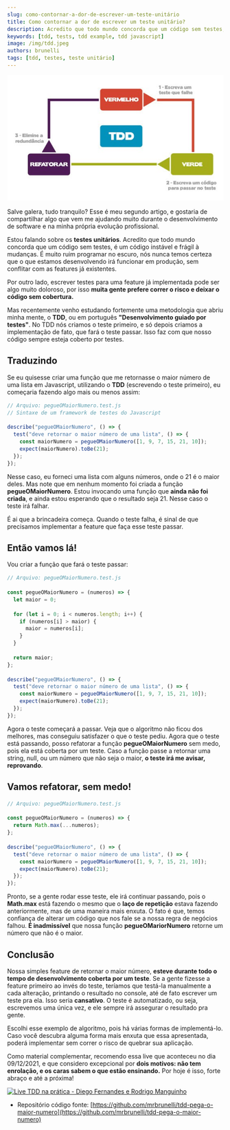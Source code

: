 ```yaml
---
slug: como-contornar-a-dor-de-escrever-um-teste-unitário
title: Como contornar a dor de escrever um teste unitário?
description: Acredito que todo mundo concorda que um código sem testes, é um código instável e frágil à mudanças...
keywords: [tdd, tests, tdd example, tdd javascript]
image: /img/tdd.jpeg
authors: brunelli
tags: [tdd, testes, teste unitário]
---
```


![TDD Banner](/img/tdd.jpeg)

Salve galera, tudo tranquilo? Esse é meu segundo artigo, e gostaria de compartilhar algo que vem me ajudando muito durante o desenvolvimento de software e na minha própria evolução profissional.

Estou falando sobre os **testes unitários**. Acredito que todo mundo concorda que um código sem testes, é um código instável e frágil à mudanças. É muito ruim programar no escuro, nós nunca temos certeza que o que estamos desenvolvendo irá funcionar em produção, sem conflitar com as features já existentes.

Por outro lado, escrever testes para uma feature já implementada pode ser algo muito doloroso, por isso **muita gente prefere correr o risco e deixar o código sem cobertura.**

<!--truncate-->

Mas recentemente venho estudando fortemente uma metodologia que abriu minha mente, o **TDD**, ou em português **"Desenvolvimento guiado por testes"**. No TDD nós criamos o teste primeiro, e só depois criamos a implementação de fato, que fará o teste passar. Isso faz com que nosso código sempre esteja coberto por testes.

## Traduzindo

Se eu quisesse criar uma função que me retornasse o maior número de uma lista em Javascript, utilizando o **TDD** (escrevendo o teste primeiro), eu começaria fazendo algo mais ou menos assim:

```js
// Arquivo: pegueOMaiorNumero.test.js
// Sintaxe de um framework de testes do Javascript

describe("pegueOMaiorNumero", () => {
  test("deve retornar o maior número de uma lista", () => {
    const maiorNumero = pegueOMaiorNumero([1, 9, 7, 15, 21, 10]);
    expect(maiorNumero).toBe(21);
  });
});
```

Nesse caso, eu forneci uma lista com alguns números, onde o 21 é o maior deles. Mas note que em nenhum momento foi criada a função **pegueOMaiorNumero**. Estou invocando uma função que **ainda não foi criada**, e ainda estou esperando que o resultado seja 21. Nesse caso o teste irá falhar.

É ai que a brincadeira começa. Quando o teste falha, é sinal de que precisamos implementar a feature que faça esse teste passar.

## Então vamos lá!

Vou criar a função que fará o teste passar:

```js
// Arquivo: pegueOMaiorNumero.test.js

const pegueOMaiorNumero = (numeros) => {
  let maior = 0;

  for (let i = 0; i < numeros.length; i++) {
    if (numeros[i] > maior) {
      maior = numeros[i];
    }
  }

  return maior;
};

describe("pegueOMaiorNumero", () => {
  test("deve retornar o maior número de uma lista", () => {
    const maiorNumero = pegueOMaiorNumero([1, 9, 7, 15, 21, 10]);
    expect(maiorNumero).toBe(21);
  });
});
```

Agora o teste começará a passar. Veja que o algoritmo não ficou dos melhores, mas conseguiu satisfazer o que o teste pediu. Agora que o teste está passando, posso refatorar a função **pegueOMaiorNumero** sem medo, pois ela está coberta por um teste. Caso a função passe a retornar uma string, null, ou um número que não seja o maior, **o teste irá me avisar, reprovando**.

## Vamos refatorar, sem medo!

```js
// Arquivo: pegueOMaiorNumero.test.js

const pegueOMaiorNumero = (numeros) => {
  return Math.max(...numeros);
};

describe("pegueOMaiorNumero", () => {
  test("deve retornar o maior número de uma lista", () => {
    const maiorNumero = pegueOMaiorNumero([1, 9, 7, 15, 21, 10]);
    expect(maiorNumero).toBe(21);
  });
});
```

Pronto, se a gente rodar esse teste, ele irá continuar passando, pois o **Math.max** está fazendo o mesmo que o **laço de repetição** estava fazendo anteriormente, mas de uma maneira mais enxuta. O fato é que, temos confiança de alterar um código que nos fale se a nossa regra de negócios falhou. **É inadmissível** que nossa função **pegueOMariorNumero** retorne um número que não é o maior.

## Conclusão

Nossa simples feature de retornar o maior número, **esteve durante todo o tempo de desenvolvimento coberta por um teste**. Se a gente fizesse a feature primeiro ao invés do teste, teríamos que testá-la manualmente a cada alteração, printando o resultado no console, até de fato escrever um teste pra ela. Isso seria **cansativo**. O teste é automatizado, ou seja, escrevemos uma única vez, e ele sempre irá assegurar o resultado pra gente.

Escolhi esse exemplo de algoritmo, pois há várias formas de implementá-lo. Caso você descubra alguma forma mais enxuta que essa apresentada, poderá implementar sem correr o risco de quebrar sua aplicação.

Como material complementar, recomendo essa live que aconteceu no dia 09/12/2021, e que considero excepcional por **dois motivos: não tem enrolação, e os caras sabem o que estão ensinando.** Por hoje é isso, forte abraço e até a próxima!

[![Live TDD na prática - Diego Fernandes e Rodrigo Manguinho](https://img.youtube.com/vi/sg1zFpNM5Jw/0.jpg)](https://youtu.be/sg1zFpNM5Jw)

- Repositório código fonte: [https://github.com/mrbrunelli/tdd-pega-o-maior-numero](https://github.com/mrbrunelli/tdd-pega-o-maior-numero)
